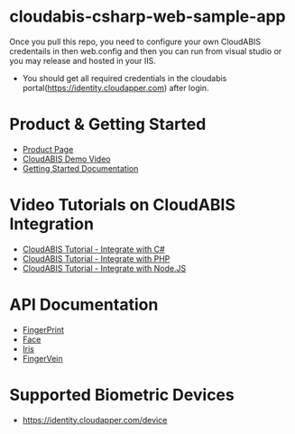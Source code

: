# cloudabis-csharp-web-sample-app

Once you pull this repo, you need to configure your own CloudABIS credentails in then web.config and then you can run from visual studio or you may release and hosted in your IIS. 
- You should get all required credentials in the cloudabis portal(https://identity.cloudapper.com) after login.

# Product & Getting Started
- [Product Page](https://www.m2sys.com/cloud-based-abis-automated-biometric-identification-system-api/)
- [CloudABIS Demo Video](https://www.youtube.com/watch?v=fcjU5uq46dQ&utm_source=Youtube+&utm_medium=Cloud+Biometric+Software&utm_campaign=CloudABIS+Drip+)
- [Getting Started Documentation](https://identity.cloudapper.com/doc)

# Video Tutorials on CloudABIS Integration
 - [CloudABIS Tutorial - Integrate with C#](https://www.youtube.com/watch?v=2XEi04yGVx8&feature=emb_logo)
 - [CloudABIS Tutorial - Integrate with PHP](https://www.youtube.com/watch?v=70mvnZmnwdQ&feature=emb_logo)
 - [CloudABIS Tutorial - Integrate with Node.JS](https://www.youtube.com/watch?v=2w2jf-KAp4E&feature=emb_logo)


# API Documentation
 - [FingerPrint](https://fpsvr101.cloudabis.com/v1/Help)
 - [Face](https://fcsvr101.cloudabis.com/v1/Help)
 - [Iris](https://irissvr101.cloudabis.com/v1/Help)
 - [FingerVein](https://fvsvr101.cloudabis.com/v1/Help)

# Supported Biometric Devices
 - https://identity.cloudapper.com/device

